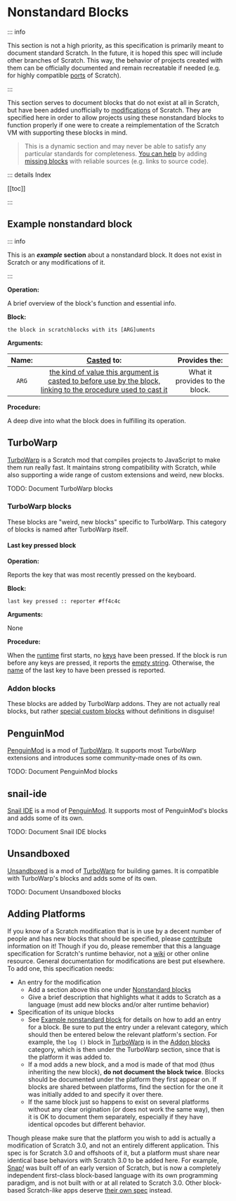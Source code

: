 # Nonstandard Blocks

::: info

This section is not a high priority, as this specification is primarily meant to document standard Scratch. In the future, it is hoped this spec will include other branches of Scratch. This way, the behavior of projects created with them can be officially documented and remain recreatable if needed (e.g. for highly compatible [ports](https://en.wikipedia.org/wiki/Porting) of Scratch).

:::

This section serves to document blocks that do not exist at all in Scratch, but have been added unofficially to [modifications](/ideas/#mod) of Scratch. They are specified here in order to allow projects using these nonstandard blocks to function properly if one were to create a reimplementation of the Scratch VM with supporting these blocks in mind.

> This is a dynamic section and may never be able to satisfy any particular standards for completeness. [You can help](/intro/#contributing) by adding [missing blocks](/todo/#todo-blocks) with reliable sources (e.g. links to source code).

::: details Index

[[toc]]

:::

## Example nonstandard block

::: info

This is an ***example* section** about a nonstandard block. It does not exist in Scratch or any modifications of it.

:::

**Operation:**

A brief overview of the block's function and essential info.

**Block:**

```sb
the block in scratchblocks with its [ARG]uments
```

**Arguments:**

| Name: | [Casted](/ideas/#casting) to:                                                                                                    | Provides the:                  |
|:-----:|:-------------------------------------------------------------------------------------------------------------------------:|:------------------------------:|
| `ARG` | [the kind of value this argument is casted to before use by the block, linking to the procedure used to cast it](/ideas/#values) | What it provides to the block. |

**Procedure:**

A deep dive into what the block does in fulfilling its operation.

## TurboWarp

[TurboWarp](https://turbowarp.org/) is a Scratch mod that compiles projects to JavaScript to make them run really fast. It maintains strong compatibility with Scratch, while also supporting a wide range of custom extensions and weird, new blocks.

TODO: Document TurboWarp blocks

### TurboWarp blocks

These blocks are "weird, new blocks" specific to TurboWarp. This category of blocks is named after TurboWarp itself.

#### Last key pressed block

**Operation:**

Reports the key that was most recently pressed on the keyboard.

**Block:**

```sb
last key pressed :: reporter #ff4c4c
```

**Arguments:**

None

**Procedure:**

When the [runtime](/ideas/#runtime) first starts, no [keys](/ideas/#key) have been pressed. If the block is run before any keys are pressed, it reports the [empty string](/ideas/#empty-string). Otherwise, the [name](/ideas/#name) of the last key to have been pressed is reported.

### Addon blocks

These blocks are added by TurboWarp addons. They are not actually real blocks, but rather [special custom blocks](/blocks/standard/#special-custom-blocks) without definitions in disguise!

## PenguinMod

[PenguinMod](https://penguinmod.com/) is a mod of [TurboWarp](#turbowarp). It supports most TurboWarp extensions and introduces some community-made ones of its own.

TODO: Document PenguinMod blocks

## snail-ide

[Snail IDE](https://snail-ide.js.org/) is a mod of [PenguinMod](#penguinmod). It supports most of PenguinMod's blocks and adds some of its own.

TODO: Document Snail IDE blocks

## Unsandboxed

[Unsandboxed](https://alpha.unsandboxed.org/#0) is a mod of [TurboWarp](#turbowarp) for building games. It is compatible with TurboWarp's blocks and adds some of its own.

TODO: Document Unsandboxed blocks

## Adding Platforms

If you know of a Scratch modification that is in use by a decent number of people and has new blocks that should be specified, please [contribute](/intro/#contributing) information on it! Though if you do, please remember that this a language specification for Scratch's runtime behavior, not a [wiki](https://scratch-wiki.info/) or other online resource. General documentation for modifications are best put elsewhere. To add one, this specification needs:

* An entry for the modification
  * Add a section above this one under [Nonstandard blocks](#nonstandard-blocks)
  * Give a brief description that highlights what it adds to Scratch as a language (must add new blocks and/or alter runtime behavior)
* Specification of its unique blocks
  * See [Example nonstandard block](#example-nonstandard-block) for details on how to add an entry for a block. Be sure to put the entry under a relevant category, which should then be entered below the relevant platform's section. For example, the `log ()` block in [TurboWarp](#turbowarp) is in the [Addon blocks](#addon-blocks) category, which is then under the TurboWarp section, since that is the platform it was added to.
  * If a mod adds a new block, and a mod is made of that mod (thus inheriting the new block), **do not document the block twice**. Blocks should be documented under the platform they first appear on. If blocks are shared between platforms, find the section for the one it was initially added to and specify it over there.
  * If the same block just so happens to exist on several platforms without any clear origination (*or* does not work the same way), then it is OK to document them separately, especially if they have identical opcodes but different behavior.

Though please make sure that the platform you wish to add is actually a modification of Scratch 3.0, and not an entirely different application. This spec is for Scratch 3.0 and offshoots of it, but a platform must share near identical base behaviors with Scratch 3.0 to be added here. For example, [Snap&zwj;*!*](https://snap.berkeley.edu/) was built off of an early version of Scratch, but is now a completely independent first-class block-based language with its own programming paradigm, and is not built with or at all related to Scratch 3.0. Other block-based Scratch-*like* apps deserve [their own spec](https://snap.berkeley.edu/snap/help/SnapManual.pdf) instead.
